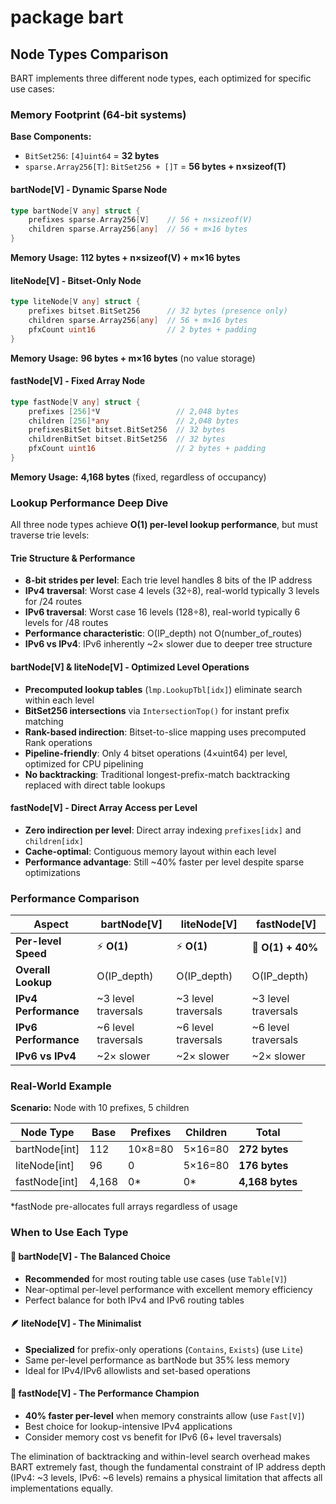 # package bart

## Node Types Comparison

BART implements three different node types, each optimized for specific use cases:

### Memory Footprint (64-bit systems)

**Base Components:**
- `BitSet256`: `[4]uint64` = **32 bytes**
- `sparse.Array256[T]`: `BitSet256 + []T` = **56 bytes + n×sizeof(T)**

#### bartNode[V] - Dynamic Sparse Node
```go
type bartNode[V any] struct {
    prefixes sparse.Array256[V]    // 56 + n×sizeof(V)  
    children sparse.Array256[any]  // 56 + m×16 bytes
}
```
**Memory Usage:** **112 bytes + n×sizeof(V) + m×16 bytes**

#### liteNode[V] - Bitset-Only Node
```go
type liteNode[V any] struct {
    prefixes bitset.BitSet256      // 32 bytes (presence only)
    children sparse.Array256[any]  // 56 + m×16 bytes
    pfxCount uint16                // 2 bytes + padding
}
```
**Memory Usage:** **96 bytes + m×16 bytes** (no value storage)

#### fastNode[V] - Fixed Array Node
```go
type fastNode[V any] struct {
    prefixes [256]*V                 // 2,048 bytes
    children [256]*any               // 2,048 bytes
    prefixesBitSet bitset.BitSet256  // 32 bytes
    childrenBitSet bitset.BitSet256  // 32 bytes
    pfxCount uint16                  // 2 bytes + padding
}
```
**Memory Usage:** **4,168 bytes** (fixed, regardless of occupancy)

### Lookup Performance Deep Dive

All three node types achieve **O(1) per-level lookup performance**, but must traverse trie levels:

#### Trie Structure & Performance
- **8-bit strides per level**: Each trie level handles 8 bits of the IP address
- **IPv4 traversal**: Worst case 4 levels (32÷8), real-world typically 3 levels for /24 routes
- **IPv6 traversal**: Worst case 16 levels (128÷8), real-world typically 6 levels for /48 routes
- **Performance characteristic**: O(IP_depth) not O(number_of_routes)
- **IPv6 vs IPv4**: IPv6 inherently ~2× slower due to deeper tree structure

#### bartNode[V] & liteNode[V] - Optimized Level Operations
- **Precomputed lookup tables** (`lmp.LookupTbl[idx]`) eliminate search within each level
- **BitSet256 intersections** via `IntersectionTop()` for instant prefix matching
- **Rank-based indirection**: Bitset-to-slice mapping uses precomputed Rank operations
- **Pipeline-friendly**: Only 4 bitset operations (4×uint64) per level, optimized for CPU pipelining
- **No backtracking**: Traditional longest-prefix-match backtracking replaced with direct table lookups

#### fastNode[V] - Direct Array Access per Level
- **Zero indirection per level**: Direct array indexing `prefixes[idx]` and `children[idx]`
- **Cache-optimal**: Contiguous memory layout within each level
- **Performance advantage**: Still ~40% faster per level despite sparse optimizations

### Performance Comparison

| Aspect | bartNode[V] | liteNode[V] | fastNode[V] |
|--------|-------------|-------------|-------------|
| **Per-level Speed** | ⚡ **O(1)** | ⚡ **O(1)** | 🚀 **O(1) + 40%** |
| **Overall Lookup** | O(IP_depth) | O(IP_depth) | O(IP_depth) |
| **IPv4 Performance** | ~3 level traversals | ~3 level traversals | ~3 level traversals |
| **IPv6 Performance** | ~6 level traversals | ~6 level traversals | ~6 level traversals |
| **IPv6 vs IPv4** | ~2× slower | ~2× slower | ~2× slower |

### Real-World Example
**Scenario:** Node with 10 prefixes, 5 children

| Node Type | Base | Prefixes | Children | **Total** |
|-----------|------|----------|----------|-----------|
| bartNode[int] | 112 | 10×8=80 | 5×16=80 | **272 bytes** |
| liteNode[int] | 96 | 0 | 5×16=80 | **176 bytes** |
| fastNode[int] | 4,168 | 0* | 0* | **4,168 bytes** |

*fastNode pre-allocates full arrays regardless of usage

### When to Use Each Type

#### 🎯 **bartNode[V]** - The Balanced Choice
- **Recommended** for most routing table use cases (use `Table[V]`)
- Near-optimal per-level performance with excellent memory efficiency
- Perfect balance for both IPv4 and IPv6 routing tables

#### 🪶 **liteNode[V]** - The Minimalist
- **Specialized** for prefix-only operations (`Contains`, `Exists`) (use `Lite`)
- Same per-level performance as bartNode but 35% less memory
- Ideal for IPv4/IPv6 allowlists and set-based operations

#### 🚀 **fastNode[V]** - The Performance Champion
- **40% faster per-level** when memory constraints allow (use `Fast[V]`)
- Best choice for lookup-intensive IPv4 applications
- Consider memory cost vs benefit for IPv6 (6+ level traversals)

The elimination of backtracking and within-level search overhead makes BART extremely fast,
though the fundamental constraint of IP address depth (IPv4: ~3 levels, IPv6: ~6 levels)
remains a physical limitation that affects all implementations equally.
